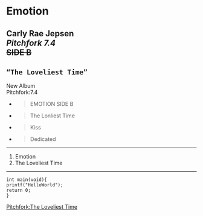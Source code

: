 # Emotion
**Carly Rae Jepsen**<br/>
_Pitchfork 7.4_<br/>
~~SIDE B~~
---
## `“The Loveliest Time”`
New Album<br/>
Pitchfork:7.4
- > EMOTION SIDE B
- > The Lonliest Time
- > Kiss
- > Dedicated
---
1. Emotion
2. The Loveliest Time
---
```
int main(void){
printf("HelloWorld");
return 0;
}
```
[Pitchfork:The Loveliest Time](https://pitchfork.com/reviews/albums/carly-rae-jepsen-the-loveliest-time/)

